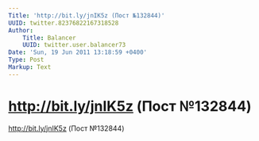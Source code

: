 ```yaml
---
Title: 'http://bit.ly/jnIK5z (Пост №132844)'
UUID: twitter.82376822167318528
Author:
    Title: Balancer
    UUID: twitter.user.balancer73
Date: 'Sun, 19 Jun 2011 13:18:59 +0400'
Type: Post
Markup: Text
---
```


# http://bit.ly/jnIK5z (Пост №132844)

http://bit.ly/jnIK5z (Пост №132844)